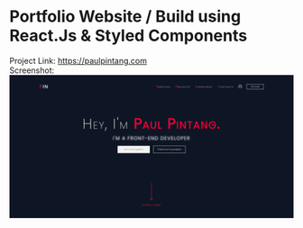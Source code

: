 # Portfolio Website / Build using React.Js & Styled Components

Project Link: https://paulpintang.com <br>
Screenshot:
![This is an image](/src/assets/screenshot.png)
